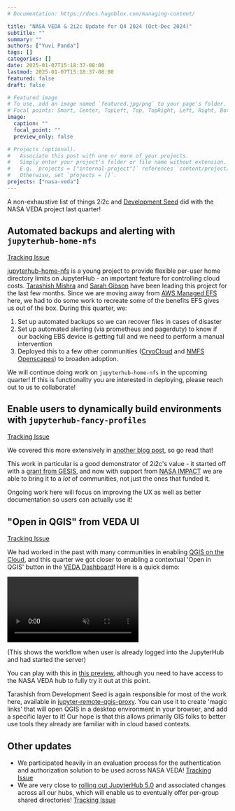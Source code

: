 ```yaml
---
# Documentation: https://docs.hugoblox.com/managing-content/

title: "NASA VEDA & 2i2c Update for Q4 2024 (Oct-Dec 2024)"
subtitle: ""
summary: ""
authors: ["Yuvi Panda"]
tags: []
categories: []
date: 2025-01-07T15:18:37-08:00
lastmod: 2025-01-07T15:18:37-08:00
featured: false
draft: false

# Featured image
# To use, add an image named `featured.jpg/png` to your page's folder.
# Focal points: Smart, Center, TopLeft, Top, TopRight, Left, Right, BottomLeft, Bottom, BottomRight.
image:
  caption: ""
  focal_point: ""
  preview_only: false

# Projects (optional).
#   Associate this post with one or more of your projects.
#   Simply enter your project's folder or file name without extension.
#   E.g. `projects = ["internal-project"]` references `content/project/deep-learning/index.md`.
#   Otherwise, set `projects = []`.
projects: ["nasa-veda"]
---
```


A non-exhaustive list of things 2i2c and [Development Seed](https://developmentseed.org/) did with the NASA VEDA project last quarter!

## Automated backups and alerting with `jupyterhub-home-nfs`

[Tracking Issue](https://github.com/NASA-IMPACT/veda-jupyterhub/issues/56)

[jupyterhub-home-nfs](https://github.com/2i2c-org/jupyterhub-home-nfs/) is a young project to provide flexible per-user home directory limits on JupyterHub - an important feature for controlling cloud costs. [Tarashish Mishra](https://sunu.in/) and [Sarah Gibson](https://sgibson91.github.io/cv/) have been leading this project for the last few months. Since we are moving away from [AWS Managed EFS](https://aws.amazon.com/efs/) here, we had to do some work to recreate some of the benefits EFS gives us out of the box. During this quarter, we:

1. Set up automated backups so we can recover files in cases of disaster
2. Set up automated alerting (via prometheus and pagerduty) to know if our backing EBS device is getting full and we need to perform a manual intervention
3. Deployed this to a few other communities ([CryoCloud](https://www.cryocloud.io/) and [NMFS Openscapes](https://nmfs-openscapes.github.io/)) to broaden adoption.

We will continue doing work on `jupyterhub-home-nfs` in the upcoming quarter! If this is functionality you are interested in deploying, please reach out to us to collaborate!

## Enable users to dynamically build environments with `jupyterhub-fancy-profiles`

[Tracking Issue](https://github.com/NASA-IMPACT/veda-jupyterhub/issues/58)

We covered this more extensively in [another blog post](https://2i2c.org/blog/2024/jupyterhub-fancy-profiles-rollout/), so go read that!

This work in particular is a good demonstrator of 2i2c's value - it started off with a [grant from GESIS](https://2i2c.org/blog/2024/jupyterhub-binderhub-gesis/), and now with support from [NASA IMPACT](https://impact.earthdata.nasa.gov/) we are able to bring it to a *lot* of communities, not just the ones that funded it.

Ongoing work here will focus on improving the UX as well as better documentation so users can actually use it!

## "Open in QGIS" from VEDA UI

[Tracking Issue](https://github.com/NASA-IMPACT/veda-jupyterhub/issues/59)

We had worked in the past with many communities in enabling [QGIS on the Cloud](https://2i2c.org/blog/2023/qgis-greenland/), and this quarter we got closer to enabling a contextual 'Open in QGIS' button in the [VEDA Dashboard](https://www.earthdata.nasa.gov/dashboard/)! Here is a quick demo:

<video src="./open-in-qgis.mp4" muted controls></video>

(This shows the workflow when user is already logged into the JupyterHub and had started the server)

You can play with this in [this preview](https://deploy-preview-688--ghg-demo.netlify.app/exploration), although you need to have access to the NASA VEDA hub to fully try it out at this point.

Tarashish from Development Seed is again responsible for most of the work here, available in [jupyter-remote-qgis-proxy](https://github.com/sunu/jupyter-remote-qgis-proxy). You can use it to create 'magic links' that will open QGIS in a desktop environment in your browser, and add a specific layer to it! Our hope is that this allows primarily GIS folks to better use tools they already are familiar with in cloud based contexts.

## Other updates

- We participated heavily in an evaluation process for the authentication and authorization solution to be used across NASA VEDA! [Tracking Issue](https://github.com/NASA-IMPACT/veda-jupyterhub/issues/57)
- We are very close to [rolling out JupyterHub 5.0](https://github.com/2i2c-org/infrastructure/issues/5209) and associated changes across all our hubs, which will enable us to eventually offer per-group shared directories! [Tracking Issue](https://github.com/NASA-IMPACT/veda-jupyterhub/issues/61)